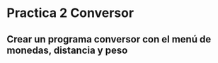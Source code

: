 # **Practica 2 Conversor**
## **Crear un programa conversor con el menú de monedas, distancia y peso**
